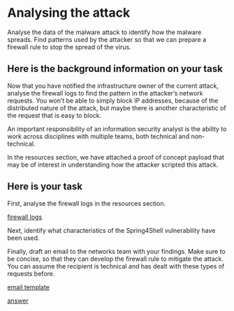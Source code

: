 # Analysing the attack
Analyse the data of the malware attack to identify how the malware spreads. Find patterns used by the attacker so that we can prepare a firewall rule to stop the spread of the virus.

## Here is the background information on your task

Now that you have notified the infrastructure owner of the current attack, analyse the firewall logs to find the pattern in the attacker’s network requests. You won’t be able to simply block IP addresses, because of the distributed nature of the attack, but maybe there is another characteristic of the request that is easy to block.

An important responsibility of an information security analyst is the ability to work across disciplines with multiple teams, both technical and non-technical.

In the resources section, we have attached a proof of concept payload that may be of interest in understanding how the attacker scripted this attack.

## Here is your task

First, analyse the firewall logs in the resources section.

[firewall logs](<Task 1_2 - Firewall_Infrastructure List.xlsx>)

Next, identify what characteristics of the Spring4Shell vulnerability have been used.

Finally, draft an email to the networks team with your findings. Make sure to be concise, so that they can develop the firewall rule to mitigate the attack. You can assume the recipient is technical and has dealt with these types of requests before.

[email template](<T2 - Firewall Request Template.docx>)

[answer](<T2 - Model Answer.pdf>)
